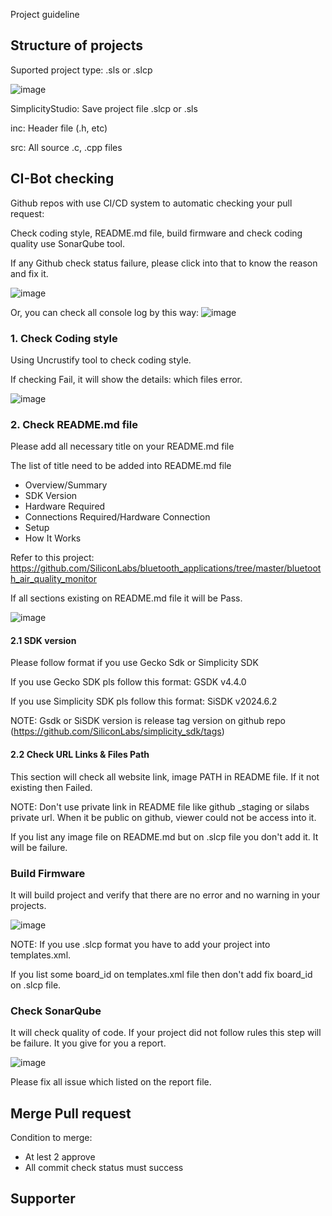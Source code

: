 Project guideline


## Structure of projects

Suported project type: .sls or .slcp

![image](doc/sandbox/project_structure.png)

SimplicityStudio: Save project file .slcp or .sls

inc: Header file (.h, etc)

src: All source .c, .cpp files

## CI-Bot checking

Github repos with use CI/CD system to automatic checking your pull request:

Check coding style, README.md file, build firmware and check coding quality use SonarQube tool.

If any Github check status failure, please click into that to know the reason and fix it.

![image](doc/sandbox/check_status.png)

Or, you can check all console log by this way:
![image](doc/sandbox/console_log.png)


### 1. Check Coding style

Using Uncrustify tool to check coding style.

If checking Fail, it will show the details: which files error.

![image](doc/sandbox/coding_style.png)


### 2. Check README.md file

Please add all necessary title on your README.md file

The list of title need to be added into README.md file

- Overview/Summary
- SDK Version
- Hardware Required
- Connections Required/Hardware Connection
- Setup
- How It Works

Refer to this project: https://github.com/SiliconLabs/bluetooth_applications/tree/master/bluetooth_air_quality_monitor

If all sections existing on README.md file it will be Pass.

![image](doc/sandbox/check_readme.png)


#### 2.1 SDK version

Please follow format if you use Gecko Sdk or Simplicity SDK

If you use Gecko SDK pls follow this format: GSDK v4.4.0

If you use Simplicity SDK pls follow this format: SiSDK v2024.6.2

NOTE: Gsdk or SiSDK version is release tag version on github repo (https://github.com/SiliconLabs/simplicity_sdk/tags)


#### 2.2 Check URL Links & Files Path

This section will check all website link, image PATH in README file. If it not existing then Failed.

NOTE: Don't use private link in README file like github _staging or silabs private url. When it be public on github, viewer could not be access into it.

If you list any image file on README.md but on .slcp file you don't add it. It will be failure.

### Build Firmware

It will build project and verify that there are no error and no warning in your projects.

![image](doc/sandbox/check_build.png)

NOTE: If you use .slcp format you have to add your project into templates.xml.

If you list some board_id on templates.xml file then don't add fix board_id on .slcp file.

### Check SonarQube

It will check quality of code. If your project did not follow rules this step will be failure. It you give for you a report.

![image](doc/sandbox/sonar_log.png)

Please fix all issue which listed on the report file.


## Merge Pull request

Condition to merge:

- At lest 2 approve
- All commit check status must success

## Supporter
